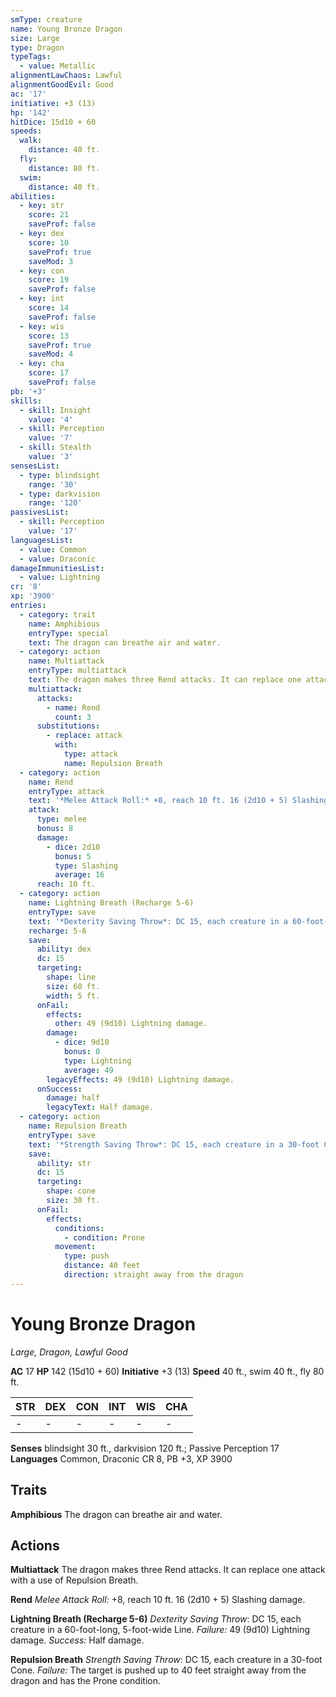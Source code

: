 ```yaml
---
smType: creature
name: Young Bronze Dragon
size: Large
type: Dragon
typeTags:
  - value: Metallic
alignmentLawChaos: Lawful
alignmentGoodEvil: Good
ac: '17'
initiative: +3 (13)
hp: '142'
hitDice: 15d10 + 60
speeds:
  walk:
    distance: 40 ft.
  fly:
    distance: 80 ft.
  swim:
    distance: 40 ft.
abilities:
  - key: str
    score: 21
    saveProf: false
  - key: dex
    score: 10
    saveProf: true
    saveMod: 3
  - key: con
    score: 19
    saveProf: false
  - key: int
    score: 14
    saveProf: false
  - key: wis
    score: 13
    saveProf: true
    saveMod: 4
  - key: cha
    score: 17
    saveProf: false
pb: '+3'
skills:
  - skill: Insight
    value: '4'
  - skill: Perception
    value: '7'
  - skill: Stealth
    value: '3'
sensesList:
  - type: blindsight
    range: '30'
  - type: darkvision
    range: '120'
passivesList:
  - skill: Perception
    value: '17'
languagesList:
  - value: Common
  - value: Draconic
damageImmunitiesList:
  - value: Lightning
cr: '8'
xp: '3900'
entries:
  - category: trait
    name: Amphibious
    entryType: special
    text: The dragon can breathe air and water.
  - category: action
    name: Multiattack
    entryType: multiattack
    text: The dragon makes three Rend attacks. It can replace one attack with a use of Repulsion Breath.
    multiattack:
      attacks:
        - name: Rend
          count: 3
      substitutions:
        - replace: attack
          with:
            type: attack
            name: Repulsion Breath
  - category: action
    name: Rend
    entryType: attack
    text: '*Melee Attack Roll:* +8, reach 10 ft. 16 (2d10 + 5) Slashing damage.'
    attack:
      type: melee
      bonus: 8
      damage:
        - dice: 2d10
          bonus: 5
          type: Slashing
          average: 16
      reach: 10 ft.
  - category: action
    name: Lightning Breath (Recharge 5-6)
    entryType: save
    text: '*Dexterity Saving Throw*: DC 15, each creature in a 60-foot-long, 5-foot-wide Line. *Failure:*  49 (9d10) Lightning damage. *Success:*  Half damage.'
    recharge: 5-6
    save:
      ability: dex
      dc: 15
      targeting:
        shape: line
        size: 60 ft.
        width: 5 ft.
      onFail:
        effects:
          other: 49 (9d10) Lightning damage.
        damage:
          - dice: 9d10
            bonus: 0
            type: Lightning
            average: 49
        legacyEffects: 49 (9d10) Lightning damage.
      onSuccess:
        damage: half
        legacyText: Half damage.
  - category: action
    name: Repulsion Breath
    entryType: save
    text: '*Strength Saving Throw*: DC 15, each creature in a 30-foot Cone. *Failure:*  The target is pushed up to 40 feet straight away from the dragon and has the Prone condition.'
    save:
      ability: str
      dc: 15
      targeting:
        shape: cone
        size: 30 ft.
      onFail:
        effects:
          conditions:
            - condition: Prone
          movement:
            type: push
            distance: 40 feet
            direction: straight away from the dragon
---
```


# Young Bronze Dragon
*Large, Dragon, Lawful Good*

**AC** 17
**HP** 142 (15d10 + 60)
**Initiative** +3 (13)
**Speed** 40 ft., swim 40 ft., fly 80 ft.

| STR | DEX | CON | INT | WIS | CHA |
| --- | --- | --- | --- | --- | --- |
| - | - | - | - | - | - |

**Senses** blindsight 30 ft., darkvision 120 ft.; Passive Perception 17
**Languages** Common, Draconic
CR 8, PB +3, XP 3900

## Traits

**Amphibious**
The dragon can breathe air and water.

## Actions

**Multiattack**
The dragon makes three Rend attacks. It can replace one attack with a use of Repulsion Breath.

**Rend**
*Melee Attack Roll:* +8, reach 10 ft. 16 (2d10 + 5) Slashing damage.

**Lightning Breath (Recharge 5-6)**
*Dexterity Saving Throw*: DC 15, each creature in a 60-foot-long, 5-foot-wide Line. *Failure:*  49 (9d10) Lightning damage. *Success:*  Half damage.

**Repulsion Breath**
*Strength Saving Throw*: DC 15, each creature in a 30-foot Cone. *Failure:*  The target is pushed up to 40 feet straight away from the dragon and has the Prone condition.
